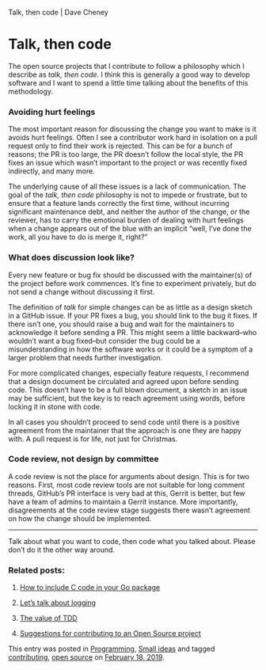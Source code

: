 Talk, then code | Dave Cheney

# Talk, then code

The open source projects that I contribute to follow a philosophy which I describe as *talk, then code*. I think this is generally a good way to develop software and I want to spend a little time talking about the benefits of this methodology.

### Avoiding hurt feelings

The most important reason for discussing the change you want to make is it avoids hurt feelings. Often I see a contributor work hard in isolation on a pull request only to find their work is rejected. This can be for a bunch of reasons; the PR is too large, the PR doesn’t follow the local style, the PR fixes an issue which wasn’t important to the project or was recently fixed indirectly, and many more.

The underlying cause of all these issues is a lack of communication. The goal of the *talk, then code* philosophy is not to impede or frustrate, but to ensure that a feature lands correctly the first time, without incurring significant maintenance debt, and neither the author of the change, or the reviewer, has to carry the emotional burden of dealing with hurt feelings when a change appears out of the blue with an implicit “well, I’ve done the work, all you have to do is merge it, right?”

### What does discussion look like?

Every new feature or bug fix should be discussed with the maintainer(s) of the project before work commences. It’s fine to experiment privately, but do not send a change without discussing it first.

The definition of *talk* for simple changes can be as little as a design sketch in a GitHub issue. If your PR fixes a bug, you should link to the bug it fixes. If there isn’t one, you should raise a bug and wait for the maintainers to acknowledge it before sending a PR. This might seem a little backward–who wouldn’t want a bug fixed–but consider the bug could be a misunderstanding in how the software works or it could be a symptom of a larger problem that needs further investigation.

For more complicated changes, especially feature requests, I recommend that a design document be circulated and agreed upon before sending code. This doesn’t have to be a full blown document, a sketch in an issue may be sufficient, but the key is to reach agreement using words, before locking it in stone with code.

In all cases you shouldn’t proceed to send code until there is a positive agreement from the maintainer that the approach is one they are happy with. A pull request is for life, not just for Christmas.

### Code review, not design by committee

A code review is not the place for arguments about design. This is for two reasons. First, most code review tools are not suitable for long comment threads, GitHub’s PR interface is very bad at this, Gerrit is better, but few have a team of admins to maintain a Gerrit instance. More importantly, disagreements at the code review stage suggests there wasn’t agreement on how the change should be implemented.

* * *

Talk about what you want to code, then code what you talked about. Please don’t do it the other way around.

### Related posts:

1. [How to include C code in your Go package](https://dave.cheney.net/2013/09/07/how-to-include-c-code-in-your-go-package)

2. [Let’s talk about logging](https://dave.cheney.net/2015/11/05/lets-talk-about-logging)

3. [The value of TDD](https://dave.cheney.net/2016/04/11/the-value-of-tdd)

4. [Suggestions for contributing to an Open Source project](https://dave.cheney.net/2016/03/12/suggestions-for-contributing-to-an-open-source-project)

This entry was posted in [Programming](https://dave.cheney.net/category/programming-2), [Small ideas](https://dave.cheney.net/category/small-ideas) and tagged [contributing](https://dave.cheney.net/tag/contributing), [open source](https://dave.cheney.net/tag/open-source) on [February 18, 2019](https://dave.cheney.net/2019/02/18/talk-then-code).